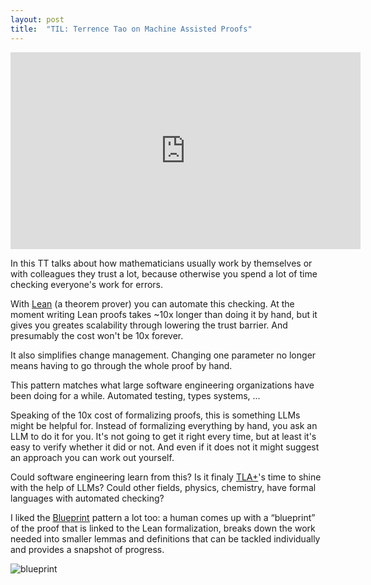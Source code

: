 ```yaml
---
layout: post
title:  "TIL: Terrence Tao on Machine Assisted Proofs"
---
```


<iframe width="560" height="315" src="https://www.youtube.com/embed/AayZuuDDKP0?si=lNQKfWDVNUPtVLOR" title="YouTube video player" frameborder="0" allow="accelerometer; autoplay; clipboard-write; encrypted-media; gyroscope; picture-in-picture; web-share" allowfullscreen></iframe>

In this TT talks about how mathematicians usually work by themselves or with
colleagues they trust a lot, because otherwise you spend a lot of time checking
everyone's work for errors.

With [Lean](https://lean-lang.org) (a theorem prover) you can automate this checking. At the moment writing Lean proofs takes ~10x longer than doing it by hand, but it gives you greates scalability through lowering the trust barrier. And presumably the cost won't be 10x forever.

It also simplifies change management. Changing one parameter no longer means having to go through the whole proof by hand.

This pattern matches what large software engineering organizations have been doing for a while. Automated testing, types systems, ...

Speaking of the 10x cost of formalizing proofs, this is something LLMs might be helpful for. Instead of formalizing everything by hand, you ask an LLM to do it for you. It's not going to get it right every time, but at least it's easy to verify whether it did or not. And even if it does not it might suggest an approach you can work out yourself.

Could software engineering learn from this? Is it finaly [TLA+](https://en.wikipedia.org/wiki/TLA%2B)'s time to shine with the help of LLMs? Could other fields, physics, chemistry, have formal languages with automated checking?

I liked the [Blueprint](https://github.com/PatrickMassot/leanblueprint) pattern a lot too: a human comes up with a “blueprint” of the proof that is linked to the Lean formalization, breaks down the work needed into smaller lemmas and definitions that can be tackled individually and provides a snapshot of progress.

![blueprint](https://terrytao.files.wordpress.com/2023/11/image.png)
